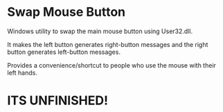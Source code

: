 # Swap Mouse Button

Windows utility to swap the main mouse button using User32.dll.

It makes the left button generates right-button messages and the right button generates left-button messages.

Provides a convenience/shortcut to people who use the mouse with their left hands.

# ITS UNFINISHED!